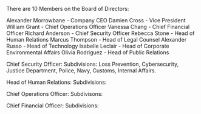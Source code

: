 There are 10 Members on the Board of Directors:

Alexander Morrowbane - Company CEO
Damien Cross - Vice President
William Grant - Chief Operations Officer
Vanessa Chang - Chief Financial Officer
Richard Anderson - Chief Security Officer
Rebecca Stone - Head of Human Relations
Marcus Thompson - Head of Legal Counsel
Alexander Russo - Head of Technology
Isabelle Leclair - Head of Corporate Environmental Affairs
Olivia Rodriguez - Head of Public Relations

Chief Security Officer:
Subdivisions: Loss Prevention, Cybersecurity, Justice Department, Police, Navy, Customs, Internal Affairs.

Head of Human Relations:
Subdivisions:

Chief Operations Officer:
Subdivisons:

Chief Financial Officer:
Subdivisions:
